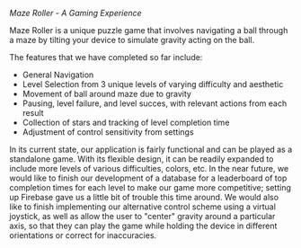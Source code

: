 *Maze Roller - A Gaming Experience*

Maze Roller is a unique puzzle game that involves navigating a ball through a maze by tilting your device to simulate gravity acting on the ball. 

The features that we have completed so far include: 
- General Navigation
- Level Selection from 3 unique levels of varying difficulty and aesthetic
- Movement of ball around maze due to gravity
- Pausing, level failure, and level succes, with relevant actions from each result
- Collection of stars and tracking of level completion time
- Adjustment of control sensitivity from settings

In its current state, our application is fairly functional and can be played as a standalone game. With its flexible design, it can be readily expanded to include more levels of various difficulties, colors, etc. 
In the near future, we would like to finish our development of a database for a leaderboard of top completion times for each level to make our game more competitive; setting up Firebase gave us a little bit of trouble this time around. We would also like to finish implementing our alternative control scheme using a virtual joystick, as well as allow the user to "center" gravity around a particular axis, so that they can play the game while holding the device in different orientations or correct for inaccuracies. 
